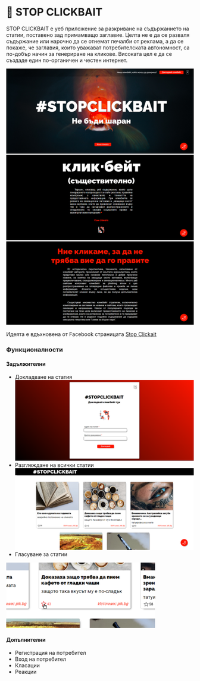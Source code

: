 # 🎣 STOP CLICKBAIT

STOP CLICKBAIT е уеб приложение за разкриване на съдържанието на статии, поставено зад примамващо заглавие. Целта не е да се разваля съдържание или нарочно да се отнемат печалби от реклама, а да се покаже, че заглавия, които уважават потребителската автономност, са по-добър начин за генериране на кликове. Високата цел е да се създаде един по-органичен и честен интернет.

![Начало](https://github.com/Ivaylo-Georgiev/stop-clickbait/blob/main/screenshots/1.PNG)
![Начало](https://github.com/Ivaylo-Georgiev/stop-clickbait/blob/main/screenshots/2.PNG)
![Начало](https://github.com/Ivaylo-Georgiev/stop-clickbait/blob/main/screenshots/3.PNG)

Идеята е вдъхновена от Facebook страницата [Stop Clickait](https://www.facebook.com/StopClickBaitOfficial)

### Функционалности
#### Задължителни
 * Докладване на статия  
![Докладване](https://github.com/Ivaylo-Georgiev/stop-clickbait/blob/main/screenshots/5.PNG)
 * Разглеждане на всички статии  
![Разглеждане](https://github.com/Ivaylo-Georgiev/stop-clickbait/blob/main/screenshots/4.PNG)
 * Гласуване за статии  
<img src="https://github.com/Ivaylo-Georgiev/stop-clickbait/blob/main/screenshots/6.PNG" alt="Гласуване" width="400px"/>  

#### Допълнителни
 * Регистрация на потребител
 * Вход на потребител
 * Класации
 * Реакции
